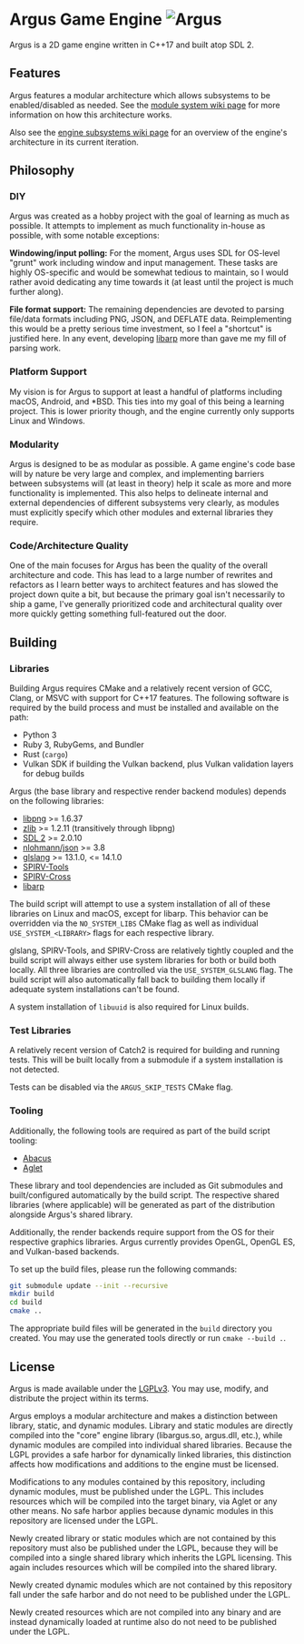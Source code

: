 # Argus Game Engine ![Argus](https://github.com/caseif/Argus/workflows/Argus/badge.svg)

Argus is a 2D game engine written in C++17 and built atop SDL 2.

## Features

Argus features a modular architecture which allows subsystems to be enabled/disabled as needed. See the
[module system wiki page](https://github.com/caseif/Argus/wiki/Module-System) for more information on how this
architecture works.

Also see the [engine subsystems wiki page](https://github.com/caseif/Argus/wiki/Engine-Subsystems) for an overview of
the engine's architecture in its current iteration.

## Philosophy

### DIY

Argus was created as a hobby project with the goal of learning as much as possible. It attempts to implement as much
functionality in-house as possible, with some notable exceptions:

**Windowing/input polling:** For the moment, Argus uses SDL for OS-level "grunt" work including window and input
management. These tasks are highly OS-specific and would be somewhat tedious to maintain, so I would rather avoid
dedicating any time towards it (at least until the project is much further along).

**File format support:** The remaining dependencies are devoted to parsing file/data formats including PNG, JSON, and
DEFLATE data. Reimplementing this would be a pretty serious time investment, so I feel a "shortcut" is justified here.
In any event, developing [libarp](https://github.com/caseif/libarp) more than gave me my fill of parsing work.

### Platform Support

My vision is for Argus to support at least a handful of platforms including macOS, Android, and *BSD. This ties into
my goal of this being a learning project. This is lower priority though, and the engine currently only supports Linux
and Windows.

### Modularity

Argus is designed to be as modular as possible. A game engine's code base will by nature be very large and complex, and
implementing barriers between subsystems will (at least in theory) help it scale as more and more functionality is
implemented. This also helps to delineate internal and external dependencies of different subsystems very clearly, as
modules must explicitly specify which other modules and external libraries they require.

### Code/Architecture Quality

One of the main focuses for Argus has been the quality of the overall architecture and code. This has lead to a large
number of rewrites and refactors as I learn better ways to architect features and has slowed the project down quite a
bit, but because the primary goal isn't necessarily to ship a game, I've generally prioritized code and architectural
quality over more quickly getting something full-featured out the door.

## Building

### Libraries

Building Argus requires CMake and a relatively recent version of GCC, Clang, or MSVC with support for C++17 features.
The following software is required by the build process and must be installed and available on the path:

- Python 3
- Ruby 3, RubyGems, and Bundler
- Rust (`cargo`)
- Vulkan SDK if building the Vulkan backend, plus Vulkan validation layers for debug builds

Argus (the base library and respective render backend modules) depends on the following libraries:

- [libpng](https://github.com/glennrp/libpng) >= 1.6.37
- [zlib](https://github.com/madler/zlib) >= 1.2.11 (transitively through libpng)
- [SDL 2](https://github.com/libsdl-org/SDL) >= 2.0.10
- [nlohmann/json](https://github.com/nlohmann/json) >= 3.8
- [glslang](https://github.com/KhronosGroup/glslang) >= 13.1.0, <= 14.1.0
- [SPIRV-Tools](https://github.com/KhronosGroup/SPIRV-Tools)
- [SPIRV-Cross](https://github.com/KhronosGroup/SPIRV-Cross)
- [libarp](https://github.com/caseif/libarp)

The build script will attempt to use a system installation of all of these libraries on Linux and macOS, except for
libarp. This behavior can be overridden via the `NO_SYSTEM_LIBS` CMake flag as well as individual `USE_SYSTEM_<LIBRARY>`
flags for each respective library.

glslang, SPIRV-Tools, and SPIRV-Cross are relatively tightly coupled and the build script will always either use system
libraries for both or build both locally. All three libraries are controlled via the `USE_SYSTEM_GLSLANG` flag. The
build script will also automatically fall back to building them locally if adequate system installations can't be
found.

A system installation of `libuuid` is also required for Linux builds.

### Test Libraries

A relatively recent version of Catch2 is required for building and running tests. This will be built locally from a
submodule if a system installation is not detected.

Tests can be disabled via the `ARGUS_SKIP_TESTS` CMake flag.

### Tooling

Additionally, the following tools are required as part of the build script tooling:

- [Abacus](https://github.com/caseif/Abacus)
- [Aglet](https://github.com/caseif/Aglet)

These library and tool dependencies are included as Git submodules and built/configured automatically by the build
script. The respective shared libraries (where applicable) will be generated as part of the distribution alongside
Argus's shared library.

Additionally, the render backends require support from the OS for their respective graphics libraries. Argus currently
provides OpenGL, OpenGL ES, and Vulkan-based backends.

To set up the build files, please run the following commands:

```bash
git submodule update --init --recursive
mkdir build
cd build
cmake ..
```

The appropriate build files will be generated in the `build` directory you created. You may use the generated tools
directly or run `cmake --build .`.

## License

Argus is made available under the [LGPLv3](https://opensource.org/licenses/LGPL-3.0). You may use, modify, and
distribute the project within its terms.

Argus employs a modular architecture and makes a distinction between library, static, and dynamic modules. Library and
static modules are directly compiled into the "core" engine library (libargus.so, argus.dll, etc.), while dynamic
modules are compiled into individual shared libraries. Because the LGPL provides a safe harbor for dynamically linked
libraries, this distinction affects how modifications and additions to the engine must be licensed.

Modifications to any modules contained by this repository, including dynamic modules, must be published under the LGPL.
This includes resources which will be compiled into the target binary, via Aglet or any other means. No safe harbor
applies because dynamic modules in this repository are licensed under the LGPL.

Newly created library or static modules which are not contained by this repository must also be published under the
LGPL, because they will be compiled into a single shared library which inherits the LGPL licensing. This again includes
resources which will be compiled into the shared library.

Newly created dynamic modules which are not contained by this repository fall under the safe harbor and do not need to
be published under the LGPL.

Newly created resources which are not compiled into any binary and are instead dynamically loaded at runtime also do not
need to be published under the LGPL.

